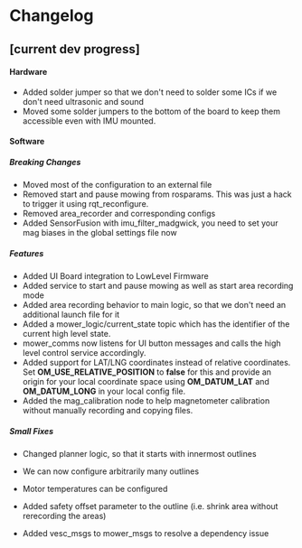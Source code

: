 # Changelog



## [current dev progress]

#### Hardware

- Added solder jumper so that we don't need to solder some ICs if we don't need ultrasonic and sound
- Moved some solder jumpers to the bottom of the board to keep them accessible even with IMU mounted.

#### Software

##### Breaking Changes

- Moved most of the configuration to an external file
- Removed start and pause mowing from rosparams. This was just a hack to trigger it using rqt_reconfigure.
- Removed area_recorder and corresponding configs
- Added SensorFusion with imu_filter_madgwick, you need to set your mag biases in the global settings file now

##### Features

- Added UI Board integration to LowLevel Firmware
- Added service to start and pause mowing as well as start area recording mode
- Added area recording behavior to main logic, so that we don't need an additional launch file for it
- Added a mower_logic/current_state topic which has the identifier of the current high level state.
- mower_comms now listens for UI button messages and calls the high level control service accordingly.
- Added support for LAT/LNG coordinates instead of relative coordinates. Set **OM_USE_RELATIVE_POSITION** to **false** for this and provide an origin for your local coordinate space using **OM_DATUM_LAT** and **OM_DATUM_LONG** in your local config file.
- Added the mag_calibration node to help magnetometer calibration without manually recording and copying files.

##### Small Fixes

- Changed planner logic, so that it starts with innermost outlines

- We can now configure arbitrarily many outlines
- Motor temperatures can be configured
- Added safety offset parameter to the outline (i.e. shrink area without rerecording the areas)
- Added vesc_msgs to mower_msgs to resolve a dependency issue



